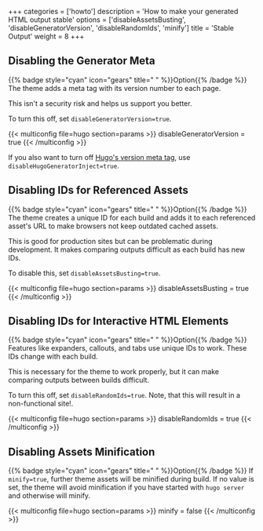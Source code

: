 +++
categories = ['howto']
description = 'How to make your generated HTML output stable'
options = ['disableAssetsBusting', 'disableGeneratorVersion', 'disableRandomIds', 'minify']
title = 'Stable Output'
weight = 8
+++

## Disabling the Generator Meta

{{% badge style="cyan" icon="gears" title=" " %}}Option{{% /badge %}} The theme adds a meta tag with its version number to each page.

This isn't a security risk and helps us support you better.

To turn this off, set `disableGeneratorVersion=true`.

{{< multiconfig file=hugo section=params >}}
disableGeneratorVersion = true
{{< /multiconfig >}}

If you also want to turn off [Hugo's version meta tag](https://gohugo.io/getting-started/configuration/#disablehugogeneratorinject), use `disableHugoGeneratorInject=true`.

## Disabling IDs for Referenced Assets

{{% badge style="cyan" icon="gears" title=" " %}}Option{{% /badge %}} The theme creates a unique ID for each build and adds it to each referenced asset's URL to make browsers not keep outdated cached assets.

This is good for production sites but can be problematic during development. It makes comparing outputs difficult as each build has new IDs.

To disable this, set `disableAssetsBusting=true`.

{{< multiconfig file=hugo section=params >}}
disableAssetsBusting = true
{{< /multiconfig >}}

## Disabling IDs for Interactive HTML Elements

{{% badge style="cyan" icon="gears" title=" " %}}Option{{% /badge %}} Features like expanders, callouts, and tabs use unique IDs to work. These IDs change with each build.

This is necessary for the theme to work properly, but it can make comparing outputs between builds difficult.

To turn this off, set `disableRandomIds=true`. Note, that this will result in a non-functional site!.

{{< multiconfig file=hugo section=params >}}
disableRandomIds = true
{{< /multiconfig >}}

## Disabling Assets Minification

{{% badge style="cyan" icon="gears" title=" " %}}Option{{% /badge %}} If `minify=true`, further theme assets will be minified during build. If no value is set, the theme will avoid minification if you have started with `hugo server` and otherwise will minify.

{{< multiconfig file=hugo section=params >}}
minify = false
{{< /multiconfig >}}
